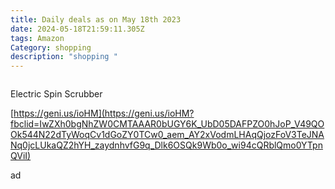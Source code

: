 ```yaml
---
title: Daily deals as on May 18th 2023
date: 2024-05-18T21:59:11.305Z
tags: Amazon
Category: shopping
description: "shopping "
---
```

![]()

  Electric Spin Scrubber

  [https://geni.us/ioHM](https://geni.us/ioHM?fbclid=IwZXh0bgNhZW0CMTAAAR0bUGY6K_UbD05DAFPZO0hJoP_V49QOOk544N22dTyWoqCv1dGoZY0TCw0_aem_AY2xVodmLHAqQjozFoV3TeJNANq0jcLUkaQZ2hYH_zaydnhvfG9q_Dlk6OSQk9Wb0o_wi94cQRblQmo0YTpnQViI)

  ad